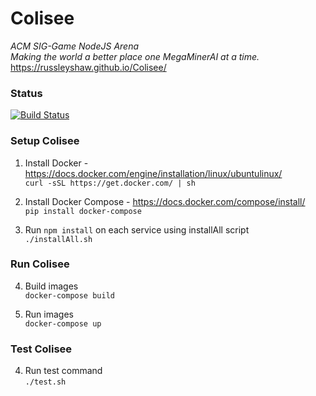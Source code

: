 # Colisee
*ACM SIG-Game NodeJS Arena*  
_Making the world a better place one MegaMinerAI at a time._  
https://russleyshaw.github.io/Colisee/

### Status
[![Build Status](https://travis-ci.org/russleyshaw/Colisee.svg?branch=master)](https://travis-ci.org/russleyshaw/Colisee)


### Setup Colisee
1) Install Docker - https://docs.docker.com/engine/installation/linux/ubuntulinux/  
```curl -sSL https://get.docker.com/ | sh```  
 
2) Install Docker Compose - https://docs.docker.com/compose/install/  
`pip install docker-compose`  

3) Run `npm install` on each service using installAll script  
`./installAll.sh`  

### Run Colisee  
4) Build images  
`docker-compose build`  

5) Run images  
`docker-compose up`    

### Test Colisee  
4) Run test command  
`./test.sh`  

